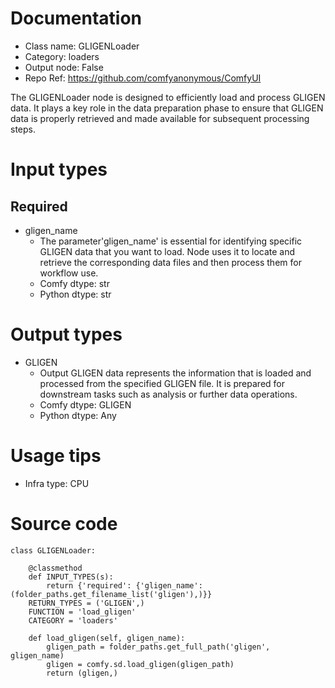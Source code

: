 # Documentation
- Class name: GLIGENLoader
- Category: loaders
- Output node: False
- Repo Ref: https://github.com/comfyanonymous/ComfyUI

The GLIGENLoader node is designed to efficiently load and process GLIGEN data. It plays a key role in the data preparation phase to ensure that GLIGEN data is properly retrieved and made available for subsequent processing steps.

# Input types
## Required
- gligen_name
    - The parameter'gligen_name' is essential for identifying specific GLIGEN data that you want to load. Node uses it to locate and retrieve the corresponding data files and then process them for workflow use.
    - Comfy dtype: str
    - Python dtype: str

# Output types
- GLIGEN
    - Output GLIGEN data represents the information that is loaded and processed from the specified GLIGEN file. It is prepared for downstream tasks such as analysis or further data operations.
    - Comfy dtype: GLIGEN
    - Python dtype: Any

# Usage tips
- Infra type: CPU

# Source code
```
class GLIGENLoader:

    @classmethod
    def INPUT_TYPES(s):
        return {'required': {'gligen_name': (folder_paths.get_filename_list('gligen'),)}}
    RETURN_TYPES = ('GLIGEN',)
    FUNCTION = 'load_gligen'
    CATEGORY = 'loaders'

    def load_gligen(self, gligen_name):
        gligen_path = folder_paths.get_full_path('gligen', gligen_name)
        gligen = comfy.sd.load_gligen(gligen_path)
        return (gligen,)
```